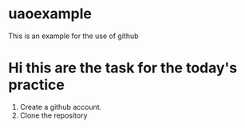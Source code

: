 # uaoexample
This is an example for the use of github

# Hi this are the task for the today's practice

1. Create a github account.
2. Clone the repository
